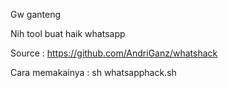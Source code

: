 Gw ganteng

Nih tool buat haik whatsapp 

Source : https://github.com/AndriGanz/whatshack

Cara memakainya :
sh whatsapphack.sh
